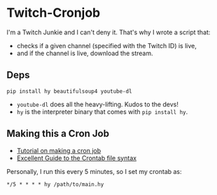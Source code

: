 # Twitch-Cronjob

I'm a Twitch Junkie and I can't deny it. That's why I wrote a script that:
- checks if a given channel (specified with the Twitch ID) is live,
- and if the channel is live, download the stream.

## Deps

`pip install hy beautifulsoup4 youtube-dl`

- `youtube-dl` does all the heavy-lifting. Kudos to the devs!
- `hy` is the interpreter binary that comes with `pip install hy`.

## Making this a Cron Job

- [Tutorial on making a cron job](https://docs.oracle.com/cd/E19455-01/805-7229/6j6q8svfo/index.html)
- [Excellent Guide to the Crontab file syntax](https://crontab.guru)

Personally, I run this every 5 minutes, so I set my crontab as:

```cron
*/5 * * * * hy /path/to/main.hy
```
